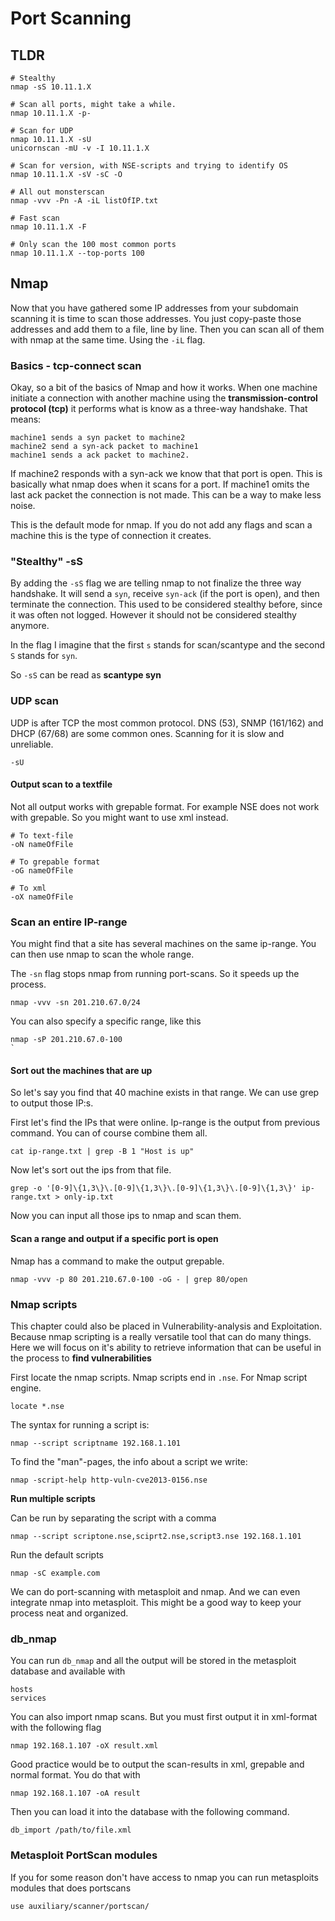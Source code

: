 # Port Scanning

## TLDR <a id="tldr"></a>

```text
# Stealthy
nmap -sS 10.11.1.X

# Scan all ports, might take a while.
nmap 10.11.1.X -p-

# Scan for UDP
nmap 10.11.1.X -sU
unicornscan -mU -v -I 10.11.1.X

# Scan for version, with NSE-scripts and trying to identify OS
nmap 10.11.1.X -sV -sC -O

# All out monsterscan
nmap -vvv -Pn -A -iL listOfIP.txt

# Fast scan
nmap 10.11.1.X -F

# Only scan the 100 most common ports
nmap 10.11.1.X --top-ports 100
```

## Nmap <a id="nmap"></a>

Now that you have gathered some IP addresses from your subdomain scanning it is time to scan those addresses. You just copy-paste those addresses and add them to a file, line by line. Then you can scan all of them with nmap at the same time. Using the `-iL` flag.

### Basics - tcp-connect scan <a id="basics---tcp-connect-scan"></a>

Okay, so a bit of the basics of Nmap and how it works. When one machine initiate a connection with another machine using the **transmission-control protocol \(tcp\)** it performs what is know as a three-way handshake. That means:

```text
machine1 sends a syn packet to machine2
machine2 send a syn-ack packet to machine1
machine1 sends a ack packet to machine2.
```

If machine2 responds with a syn-ack we know that that port is open. This is basically what nmap does when it scans for a port. If machine1 omits the last ack packet the connection is not made. This can be a way to make less noise.

This is the default mode for nmap. If you do not add any flags and scan a machine this is the type of connection it creates.

### "Stealthy" -sS <a id="stealthy--ss"></a>

By adding the `-sS` flag we are telling nmap to not finalize the three way handshake. It will send a `syn`, receive `syn-ack` \(if the port is open\), and then terminate the connection. This used to be considered stealthy before, since it was often not logged. However it should not be considered stealthy anymore.

In the flag I imagine that the first `s` stands for scan/scantype and the second `S` stands for `syn`.

So `-sS` can be read as **scantype syn**

### UDP scan <a id="udp-scan"></a>

UDP is after TCP the most common protocol. DNS \(53\), SNMP \(161/162\) and DHCP \(67/68\) are some common ones. Scanning for it is slow and unreliable.

```text
-sU
```

#### Output scan to a textfile <a id="output-scan-to-a-textfile"></a>

Not all output works with grepable format. For example NSE does not work with grepable. So you might want to use xml instead.

```text
# To text-file
-oN nameOfFile

# To grepable format
-oG nameOfFile

# To xml
-oX nameOfFile
```

### Scan an entire IP-range <a id="scan-an-entire-ip-range"></a>

You might find that a site has several machines on the same ip-range. You can then use nmap to scan the whole range.

The `-sn` flag stops nmap from running port-scans. So it speeds up the process.

```text
nmap -vvv -sn 201.210.67.0/24
```

You can also specify a specific range, like this

```text
nmap -sP 201.210.67.0-100
`
```

#### Sort out the machines that are up <a id="sort-out-the-machines-that-are-up"></a>

So let's say you find that 40 machine exists in that range. We can use grep to output those IP:s.

First let's find the IPs that were online. Ip-range is the output from previous command. You can of course combine them all.

```text
cat ip-range.txt | grep -B 1 "Host is up"
```

Now let's sort out the ips from that file.

```text
grep -o '[0-9]\{1,3\}\.[0-9]\{1,3\}\.[0-9]\{1,3\}\.[0-9]\{1,3\}' ip-range.txt > only-ip.txt
```

Now you can input all those ips to nmap and scan them.

#### Scan a range and output if a specific port is open <a id="scan-a-range-and-output-if-a-specific-port-is-open"></a>

Nmap has a command to make the output grepable.

```text
nmap -vvv -p 80 201.210.67.0-100 -oG - | grep 80/open
```

### Nmap scripts <a id="nmap-scripts"></a>

This chapter could also be placed in Vulnerability-analysis and Exploitation. Because nmap scripting is a really versatile tool that can do many things. Here we will focus on it's ability to retrieve information that can be useful in the process to **find vulnerabilities**

First locate the nmap scripts. Nmap scripts end in `.nse`. For Nmap script engine.

```text
locate *.nse
```

The syntax for running a script is:

```text
nmap --script scriptname 192.168.1.101
```

To find the "man"-pages, the info about a script we write:

```text
nmap -script-help http-vuln-cve2013-0156.nse
```

**Run multiple scripts**

Can be run by separating the script with a comma

```text
nmap --script scriptone.nse,sciprt2.nse,script3.nse 192.168.1.101
```

Run the default scripts

```text
nmap -sC example.com
```

We can do port-scanning with metasploit and nmap. And we can even integrate nmap into metasploit. This might be a good way to keep your process neat and organized.

### db\_nmap <a id="dbnmap"></a>

You can run `db_nmap` and all the output will be stored in the metasploit database and available with

```text
hosts
services
```

You can also import nmap scans. But you must first output it in xml-format with the following flag

```text
nmap 192.168.1.107 -oX result.xml
```

Good practice would be to output the scan-results in xml, grepable and normal format. You do that with

```text
nmap 192.168.1.107 -oA result
```

Then you can load it into the database with the following command.

```text
db_import /path/to/file.xml
```

### Metasploit PortScan modules <a id="metasploit-portscan-modules"></a>

If you for some reason don't have access to nmap you can run metasploits modules that does portscans

```text
use auxiliary/scanner/portscan/
```

